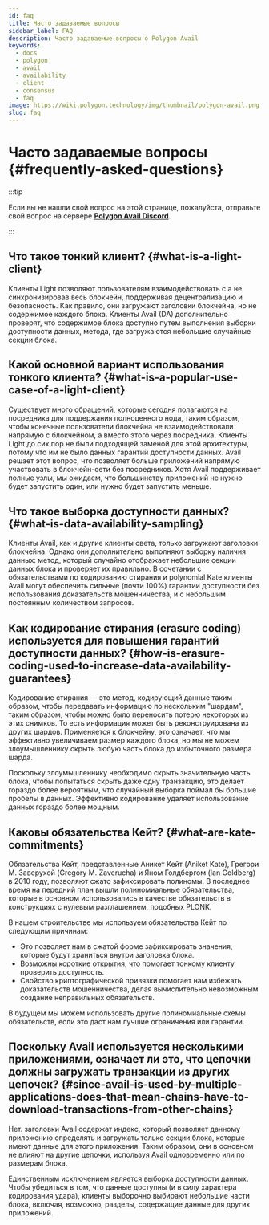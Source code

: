 ```yaml
---
id: faq
title: Часто задаваемые вопросы
sidebar_label: FAQ
description: Часто задаваемые вопросы о Polygon Avail
keywords:
  - docs
  - polygon
  - avail
  - availability
  - client
  - consensus
  - faq
image: https://wiki.polygon.technology/img/thumbnail/polygon-avail.png
slug: faq
---
```


# Часто задаваемые вопросы {#frequently-asked-questions}

:::tip

Если вы не нашли свой вопрос на этой странице, пожалуйста, отправьте свой вопрос на сервере **[<ins>Polygon Avail Discord</ins>](https://discord.gg/jXbK2DDeNt)**.

:::

## Что такое тонкий клиент? {#what-is-a-light-client}

Клиенты Light позволяют пользователям взаимодействовать с a не синхронизировав весь блокчейн, поддерживая децентрализацию и безопасность. Как правило, они загружают заголовки блокчейна, но не содержимое каждого блока. Клиенты Avail (DA) дополнительно проверят, что содержимое блока доступно путем выполнения выборки доступности данных, метода, где загружаются небольшие случайные секции блока.

## Какой основной вариант использования тонкого клиента? {#what-is-a-popular-use-case-of-a-light-client}

Существует много обращений, которые сегодня полагаются на посредника для поддержания полноценного нода, таким образом, чтобы конечные пользователи блокчейна не взаимодействовали напрямую с блокчейном, а вместо этого через посредника. Клиенты Light до сих пор не были подходящей заменой для этой архитектуры, потому что им не было данных гарантий доступности данных. Avail решает этот вопрос, что позволяет больше приложений напрямую участвовать в блокчейн-сети без посредников. Хотя Avail поддерживает полные узлы, мы ожидаем, что большинству приложений не нужно будет запустить один, или нужно будет запустить меньше.

## Что такое выборка доступности данных? {#what-is-data-availability-sampling}

Клиенты Avail, как и другие клиенты света, только загружают заголовки блокчейна. Однако они дополнительно выполняют выборку наличия данных: метод, который случайно отображает небольшие секции данных блока и проверяет их правильно. В сочетании с обязательствами по кодированию стирания и polynomial Kate клиенты Avail могут обеспечить сильные (почти 100%) гарантии доступности без использования доказательств мошенничества, и с небольшим постоянным количеством запросов.

## Как кодирование стирания (erasure coding) используется для повышения гарантий доступности данных? {#how-is-erasure-coding-used-to-increase-data-availability-guarantees}

Кодирование стирания — это метод, кодирующий данные таким образом, чтобы передавать информацию по нескольким "шардам", таким образом, чтобы можно было переносить потерю некоторых из этих снимков. То есть информация может быть реконструирована из других шардов. Применяется к блокчейну, это означает, что мы эффективно увеличиваем размер каждого блока, но мы не можем злоумышленнику скрыть любую часть блока до избыточного размера шарда.

Поскольку злоумышленнику необходимо скрыть значительную часть блока, чтобы попытаться скрыть даже одну транзакцию, это делает гораздо более вероятным, что случайный выборка поймал бы большие пробелы в данных. Эффективно кодирование удаляет использование данных гораздо более мощным.

## Каковы обязательства Кейт?  {#what-are-kate-commitments}

Обязательства Кейт, представленные Аникет Кейт (Aniket Kate), Грегори М. Заверухой (Gregory M. Zaverucha) и Яном Голдбергом (Ian Goldberg) в 2010 году, позволяют
сжато зафиксировать полиномы. В последнее время на передний план вышли полиномиальные обязательства,
которые в основном использовались в качестве обязательств в конструкциях с нулевым разглашением, подобных PLONK.

В нашем строительстве мы используем обязательства Кейт по следующим причинам:

- Это позволяет нам в сжатой форме зафиксировать значения, которые будут храниться внутри заголовка блока.
- Возможны короткие открытия, что помогает тонкому клиенту проверить доступность.
- Свойство криптографической привязки помогает нам избежать доказательств мошенничества, делая вычислительно невозможным
создание неправильных обязательств.

В будущем мы можем использовать другие полиномиальные схемы обязательств, если это даст нам лучшие ограничения или гарантии.

## Поскольку Avail используется несколькими приложениями, означает ли это, что цепочки должны загружать транзакции из других цепочек? {#since-avail-is-used-by-multiple-applications-does-that-mean-chains-have-to-download-transactions-from-other-chains}

Нет. заголовки Avail содержат индекс, который позволяет данному приложению определять и загружать только секции блока, которые имеют данные для этого приложения. Таким образом, они в основном не влияют на другие цепочки, используя Avail одновременно или по размерам блока.

Единственным исключением является выборка доступности данных. Чтобы убедиться в том, что данные доступны (и в силу характера кодирования удара), клиенты выборочно выбирают небольшие части блока, включая, возможно, разделы, содержащие данные для других приложений.
